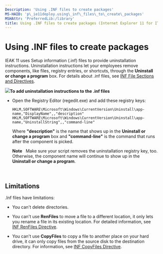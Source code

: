 ```yaml
---
Description: 'Using .INF files to create packages'
MS-HAID: 'p\_ie11deploy.using\_inf\_files\_to\_create\_packages'
MSHAttr: 'PreferredLib:/library'
title: Using .INF files to create packages (Internet Explorer 11 for IT Pros)
---
```


# Using .INF files to create packages


IEAK 11 uses Setup information (.inf) files to provide uninstallation instructions. Uninstallation instructions let your employees remove components, like files, registry entries, or shortcuts, through the **Uninstall or change a program** box. For details about .inf files, see [INF File Sections and Directives](http://go.microsoft.com/fwlink/p/?LinkId=327959).

![](../common/wedge.gif)**To add uninstallation instructions to the .inf files**

-   Open the Registry Editor (regedit.exe) and add these registry keys:

    ``` syntax
    HKLM,SOFTWARE\Microsoft\Windows\CurrentVersion\Uninstall\app-name,"DisplayName",,"description"
    HKLM,SOFTWARE\Microsoft\Windows\CurrentVersion\Uninstall\app-name,"UninstallString",,"command-line"
    ```

    Where **"description"** is the name that shows up in the **Uninstall or change a program** box and **"command-line"** is the command that runs after the component is picked.

    **Note**  
    Make sure your script removes the uninstallation registry key, too. Otherwise, the component name will continue to show up in the **Uninstall or change a program**.

     

## Limitations


.Inf files have limitations:

-   You can't delete directories.

-   You can't use **RenFiles** to move a file to a different location, it only lets you rename a file in its existing location. For detailed information, see [INF RenFiles Directive](http://go.microsoft.com/fwlink/p/?LinkId=298508).

-   You can't use **CopyFiles** to copy a file to another place on your hard drive, it can only copy files from the source disk to the destination directory. For information, see [INF CopyFiles Directive](http://go.microsoft.com/fwlink/p/?LinkId=298510).

 

 



